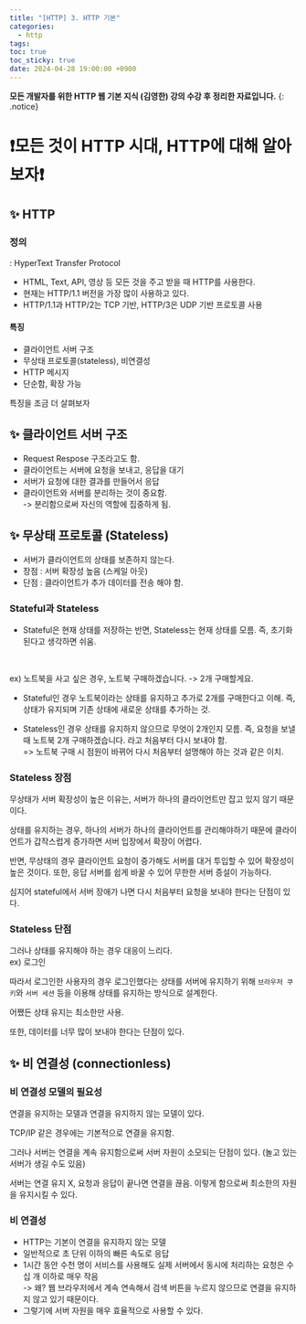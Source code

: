 ```yaml
---
title: "[HTTP] 3. HTTP 기본"
categories:
  - http
tags:
toc: true
toc_sticky: true
date: 2024-04-28 19:00:00 +0900
---
```


<strong>모든 개발자를 위한 HTTP 웹 기본 지식 (김영한) 강의 수강 후 정리한 자료입니다.</strong>
{: .notice}

# ❗모든 것이 HTTP 시대, HTTP에 대해 알아보자❗

## ✨ HTTP

### 정의

: HyperText Transfer Protocol

- HTML, Text, API, 영상 등 모든 것을 주고 받을 때 HTTP를 사용한다.
- 현재는 HTTP/1.1 버전을 가장 많이 사용하고 있다.
- HTTP/1.1과 HTTP/2는 TCP 기반, HTTP/3은 UDP 기반 프로토콜 사용

#### 특징

- 클라이언트 서버 구조
- 무상태 프로토콜(stateless), 비연결성
- HTTP 메시지
- 단순함, 확장 가능

특징을 조금 더 살펴보자

## ✨ 클라이언트 서버 구조

- Request Respose 구조라고도 함.
- 클라이언트는 서버에 요청을 보내고, 응답을 대기
- 서버가 요청에 대한 결과를 만들어서 응답
- 클라이언트와 서버를 분리하는 것이 중요함.
  <br /> -> 분리함으로써 자신의 역할에 집중하게 됨.

## ✨ 무상태 프로토콜 (Stateless)

- 서버가 클라이언트의 상태를 보존하지 않는다.
- 장점 : 서버 확장성 높음 (스케일 아웃)
- 단점 : 클라이언트가 추가 데이터를 전송 해야 함.

### Stateful과 Stateless

- Stateful은 현재 상태를 저장하는 반면, Stateless는 현재 상태를 모름. 즉, 초기화된다고 생각하면 쉬움.

<br />

ex) 노트북을 사고 싶은 경우, 노트북 구매하겠습니다. -> 2개 구매할게요.

- Stateful인 경우 노트북이라는 상태를 유지하고 추가로 2개를 구매한다고 이해. 즉, 상태가 유지되며 기존 상태에 새로운 상태를 추가하는 것.

- Stateless인 경우 상태를 유지하지 않으므로 무엇이 2개인지 모름. 즉, 요청을 보낼 때 노트북 2개 구매하겠습니다. 라고 처음부터 다시 보내야 함.
  <br /> => 노트북 구매 시 점원이 바뀌어 다시 처음부터 설명해야 하는 것과 같은 이치.

### Stateless 장점

무상태가 서버 확장성이 높은 이유는, 서버가 하나의 클라이언트만 잡고 있지 않기 때문이다.

상태를 유지하는 경우, 하나의 서버가 하나의 클라이언트를 관리해야하기 때문에 클라이언트가 갑작스럽게 증가하면 서버 입장에서 확장이 어렵다.

반면, 무상태의 경우 클라이언트 요청이 증가해도 서버를 대거 투입할 수 있어 확장성이 높은 것이다. 또한, 응답 서버를 쉽게 바꿀 수 있어 무한한 서버 증설이 가능하다.

심지어 stateful에서 서버 장애가 나면 다시 처음부터 요청을 보내야 한다는 단점이 있다.

### Stateless 단점

그러나 상태를 유지해야 하는 경우 대응이 느리다.
<br /> ex) 로그인

따라서 로그인한 사용자의 경우 로그인했다는 상태를 서버에 유지하기 위해 `브라우저 쿠키`와 `서버 세션` 등을 이용해 상태를 유지하는 방식으로 설계한다.

어쨌든 상태 유지는 최소한만 사용.

또한, 데이터를 너무 많이 보내야 한다는 단점이 있다.

## ✨ 비 연결성 (connectionless)

### 비 연결성 모델의 필요성

연결을 유지하는 모델과 연결을 유지하지 않는 모델이 있다.

TCP/IP 같은 경우에는 기본적으로 연결을 유지함.

그러나 서버는 연결을 계속 유지함으로써 서버 자원이 소모되는 단점이 있다. (놀고 있는 서버가 생길 수도 있음)

서버는 연결 유지 X, 요청과 응답이 끝나면 연결을 끊음. 이렇게 함으로써 최소한의 자원을 유지시킬 수 있다.

### 비 연결성

- HTTP는 기본이 연결을 유지하지 않는 모델
- 일반적으로 초 단위 이하의 빠른 속도로 응답
- 1시간 동안 수천 명이 서비스를 사용해도 실제 서버에서 동시에 처리하는 요청은 수십 개 이하로 매우 작음
  <br /> -> 왜? 웹 브라우저에서 계속 연속해서 검색 버튼을 누르지 않으므로 연결을 유지하지 않고 있기 때문이다.
- 그렇기에 서버 자원을 매우 효율적으로 사용할 수 있다.
